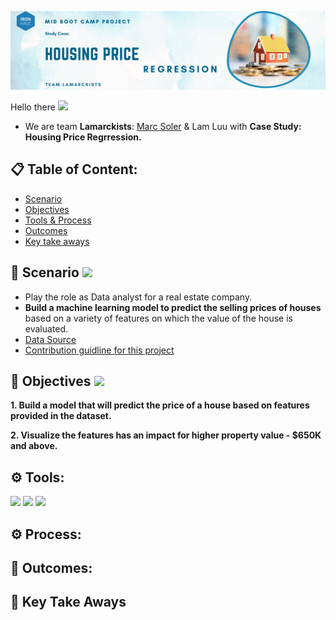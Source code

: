![Header](https://github.com/lamtranluu/IRON-HACK_Mid-Bootcamp-Project/blob/main/Images/Watercolor%20Sky%20Photo%20Google%20Classroom%20Header%20(1).png)

Hello there <img src="https://media.giphy.com/media/hvRJCLFzcasrR4ia7z/giphy.gif" width="25px"> 
* We are team **Lamarckists**: [Marc Soler](https://github.com/mrpotato2012)  & Lam Luu with **Case Study: Housing Price Regrression.**
## 📋 Table of Content:
* [Scenario](https://github.com/lamtranluu/Iron-Hack_Project1_Working-with-messy-data/blob/main/README.md#challenges)
* [Objectives](https://github.com/lamtranluu/Iron-Hack_Project1_Working-with-messy-data/blob/main/README.md#objectives)
* [Tools & Process](https://github.com/lamtranluu/Iron-Hack_Project1_Working-with-messy-data/blob/main/README.md#tools-process)
* [Outcomes](https://github.com/lamtranluu/Iron-Hack_Project1_Working-with-messy-data/blob/main/README.md#data-insight) 
* [Key take aways](https://github.com/lamtranluu/Iron-Hack_Project1_Working-with-messy-data/blob/main/README.md#key-take-aways) 
## 👀 Scenario <img src="https://media.giphy.com/media/TGR2xO6HopOhraWYDo/giphy.gif" width="80px">
- Play the role as Data analyst for a real estate company.
- **Build a machine learning model to predict the selling prices of houses** based on a variety of features on which the value of the house is evaluated.
- [Data Source](https://github.com/ironhack-edu/data_mid_bootcamp_project_regression)
- [Contribution guidline for this project](https://github.com/ironhack-edu/data_mid_bootcamp_project_regression)
## 🎯 Objectives <img src="https://media.giphy.com/media/YSBnRFLDhgr6G9LBZA/giphy.gif" width="40px">
**1. Build a model that will predict the price of a house based on features provided in the dataset.**

**2. Visualize the features has an impact for higher property value - $650K and above.**
## ⚙️ Tools:
 ![](https://img.shields.io/badge/Tableau-Visualisation-informational?style=flat&logo=tableau&logoColor=white&color=2bbc8a)
 ![](https://img.shields.io/badge/Python-Code-informational?style=flat&logo=python&logoColor=white&color=2bbc8a)
 ![](https://img.shields.io/badge/MySQL-Querry-informational?style=flat&logo=mysql&logoColor=white&color=2bbc8a)
 ## ⚙️ Process:
 
 
 
 
 
 ## 🔎 Outcomes:
 
 
 ## 📌 Key Take Aways
 



